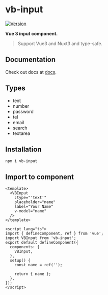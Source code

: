 # vb-input

<a href="https://www.npmjs.com/package/vb-input"><img src="https://img.shields.io/npm/v/vb-input.svg" alt="Version"></a>

**Vue 3 input component.**

> Support Vue3 and Nuxt3 and type-safe.

## Documentation

Check out docs at [docs](https://ehsan-shv.github.io/vb-input-docs/).

## Types

- text
- number
- password
- tel
- email
- search
- textarea

## Installation

```
npm i vb-input
```

## Import to component

```
<template>
  <VBInput
    :type="'text'"
    placeholder="name"
    label="Your Name"
    v-model="name"
  />
</template>

<script lang="ts">
import { defineComponent, ref } from 'vue';
import VBInput from 'vb-input';
export default defineComponent({
  components: {
    VBInput,
  },
  setup() {
    const name = ref('');

    return { name };
  },
});
</script>
```
